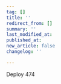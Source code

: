 ```yaml
---
tag: []
title: ''
redirect_from: []
summary: ''
last_modified_at: 
published_at: 
new_article: false
changelog: ''

---
```

Deploy 474
